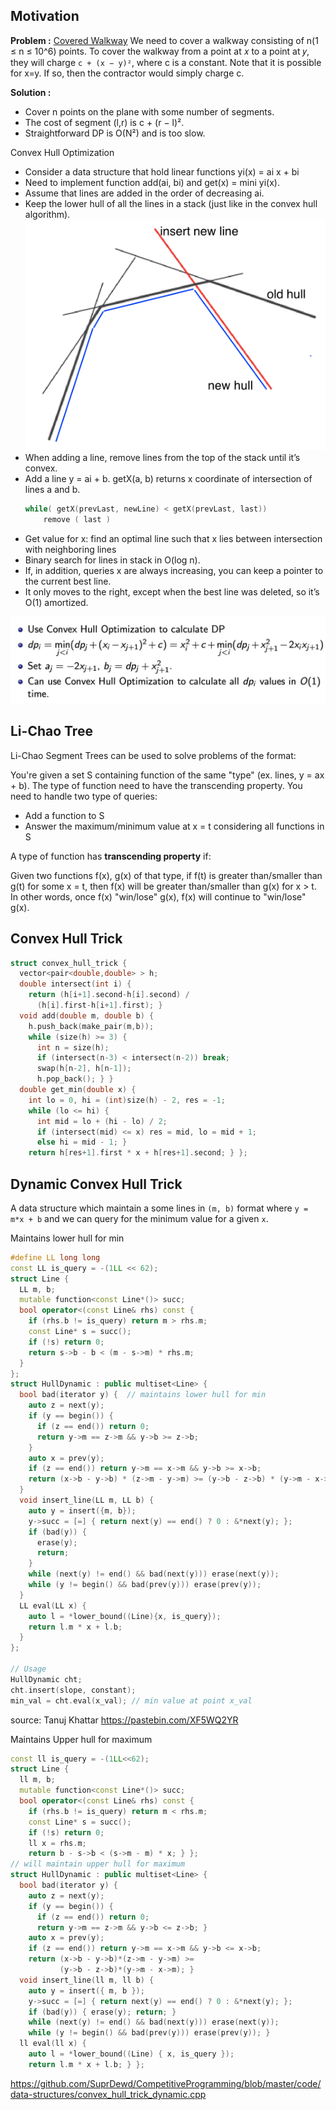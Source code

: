 ## Motivation

**Problem :** [Covered Walkway](https://open.kattis.com/problems/coveredwalkway) We need to cover a walkway consisting of n(1 ≤ n ≤ 10^6) points. To cover the walkway from a point at 𝑥 to a point at 𝑦, they will charge `c + (x − y)²`, where c is a constant. Note that it is possible for x=y. If so, then the contractor would simply charge c.

**Solution :**

* Cover n points on the plane with some number of segments.
* The cost of segment (l,r) is c + (r − l)².
* Straightforward DP is O(N²) and is too slow.

Convex Hull Optimization
* Consider a data structure that hold linear functions yi(x) = ai x + bi
* Need to implement function add(ai, bi) and get(x) = mini yi(x).
* Assume that lines are added in the order of decreasing ai.
* Keep the lower hull of all the lines in a stack (just like in the convex hull algorithm).
 ![](images/convex_hull_trick2.png) 
* When adding a line, remove lines from the top of the stack until it’s convex.
* Add a line y = ai + b. getX(a, b) returns x coordinate of intersection of lines a and b.
  ```cpp
  while( getX(prevLast, newLine) < getX(prevLast, last))
      remove ( last )
  ```
* Get value for x: find an optimal line such that x lies between intersection with neighboring lines
* Binary search for lines in stack in O(log n).
* If, in addition, queries x are always increasing, you can keep a pointer to the current best line.
* It only moves to the right, except when the best line was deleted, so it’s O(1) amortized.

 ![](images/convex_hull_trick1.png)

## Li-Chao Tree

Li-Chao Segment Trees can be used to solve problems of the format:

You're given a set S containing function of the same "type" (ex. lines, y = ax + b). The type of function need to have the transcending property. You need to handle two type of queries:

* Add a function to S
* Answer the maximum/minimum value at x = t considering all functions in S
 
A type of function has **transcending property** if:

Given two functions f(x), g(x) of that type, if f(t) is greater than/smaller than g(t) for some x = t, then f(x) will be greater than/smaller than g(x) for x > t. In other words, once f(x) "win/lose" g(x), f(x) will continue to "win/lose" g(x).

## Convex Hull Trick

```cpp
struct convex_hull_trick {
  vector<pair<double,double> > h;
  double intersect(int i) {
    return (h[i+1].second-h[i].second) /
      (h[i].first-h[i+1].first); }
  void add(double m, double b) {
    h.push_back(make_pair(m,b));
    while (size(h) >= 3) {
      int n = size(h);
      if (intersect(n-3) < intersect(n-2)) break;
      swap(h[n-2], h[n-1]);
      h.pop_back(); } }
  double get_min(double x) {
    int lo = 0, hi = (int)size(h) - 2, res = -1;
    while (lo <= hi) {
      int mid = lo + (hi - lo) / 2;
      if (intersect(mid) <= x) res = mid, lo = mid + 1;
      else hi = mid - 1; }
    return h[res+1].first * x + h[res+1].second; } };
```

## Dynamic Convex Hull Trick

A data structure which maintain a some lines in `(m, b)` format where `y = m*x + b` and we can query for the minimum value for a given `x`.

Maintains lower hull for min

```cpp
#define LL long long
const LL is_query = -(1LL << 62);
struct Line {
  LL m, b;
  mutable function<const Line*()> succ;
  bool operator<(const Line& rhs) const {
    if (rhs.b != is_query) return m > rhs.m;
    const Line* s = succ();
    if (!s) return 0;
    return s->b - b < (m - s->m) * rhs.m;
  }
};
struct HullDynamic : public multiset<Line> {
  bool bad(iterator y) {  // maintains lower hull for min
    auto z = next(y);
    if (y == begin()) {
      if (z == end()) return 0;
      return y->m == z->m && y->b >= z->b;
    }
    auto x = prev(y);
    if (z == end()) return y->m == x->m && y->b >= x->b;
    return (x->b - y->b) * (z->m - y->m) >= (y->b - z->b) * (y->m - x->m);
  }
  void insert_line(LL m, LL b) {
    auto y = insert({m, b});
    y->succ = [=] { return next(y) == end() ? 0 : &*next(y); };
    if (bad(y)) {
      erase(y);
      return;
    }
    while (next(y) != end() && bad(next(y))) erase(next(y));
    while (y != begin() && bad(prev(y))) erase(prev(y));
  }
  LL eval(LL x) {
    auto l = *lower_bound((Line){x, is_query});
    return l.m * x + l.b;
  }
};

// Usage
HullDynamic cht;
cht.insert(slope, constant);
min_val = cht.eval(x_val); // min value at point x_val
```
source: Tanuj Khattar https://pastebin.com/XF5WQ2YR

Maintains Upper hull for maximum

```cpp
const ll is_query = -(1LL<<62);
struct Line {
  ll m, b;
  mutable function<const Line*()> succ;
  bool operator<(const Line& rhs) const {
    if (rhs.b != is_query) return m < rhs.m;
    const Line* s = succ();
    if (!s) return 0;
    ll x = rhs.m;
    return b - s->b < (s->m - m) * x; } };
// will maintain upper hull for maximum
struct HullDynamic : public multiset<Line> {
  bool bad(iterator y) {
    auto z = next(y);
    if (y == begin()) {
      if (z == end()) return 0;
      return y->m == z->m && y->b <= z->b; }
    auto x = prev(y);
    if (z == end()) return y->m == x->m && y->b <= x->b;
    return (x->b - y->b)*(z->m - y->m) >=
           (y->b - z->b)*(y->m - x->m); }
  void insert_line(ll m, ll b) {
    auto y = insert({ m, b });
    y->succ = [=] { return next(y) == end() ? 0 : &*next(y); };
    if (bad(y)) { erase(y); return; }
    while (next(y) != end() && bad(next(y))) erase(next(y));
    while (y != begin() && bad(prev(y))) erase(prev(y)); }
  ll eval(ll x) {
    auto l = *lower_bound((Line) { x, is_query });
    return l.m * x + l.b; } };
```

https://github.com/SuprDewd/CompetitiveProgramming/blob/master/code/data-structures/convex_hull_trick_dynamic.cpp

